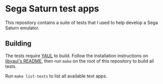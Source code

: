 # Sega Saturn test apps

This repository contains a suite of tests that I used to help develop a Sega Saturn emulator.

## Building

The tests require [YAUL](https://www.yaul.org) to build. Follow the installation instructions on [libyaul's README](https://github.com/yaul-org/libyaul), then run `make` on the root of this repository to build all tests.

Run `make list-tests` to list all available test apps.
